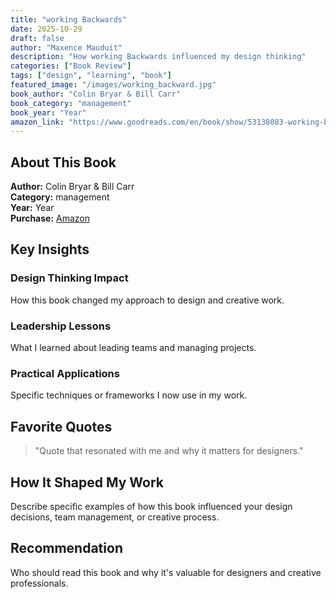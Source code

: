 ```yaml
---
title: "working Backwards"
date: 2025-10-29
draft: false
author: "Maxence Mauduit"
description: "How working Backwards influenced my design thinking"
categories: ["Book Review"]
tags: ["design", "learning", "book"]
featured_image: "/images/working_backward.jpg"
book_author: "Colin Bryar & Bill Carr"
book_category: "management"
book_year: "Year"
amazon_link: "https://www.goodreads.com/en/book/show/53138083-working-backwards"
---
```


## About This Book

**Author:** Colin Bryar & Bill Carr  
**Category:** management  
**Year:** Year  
**Purchase:** [Amazon](https://www.goodreads.com/en/book/show/53138083-working-backwards)

## Key Insights

### Design Thinking Impact

How this book changed my approach to design and creative work.

### Leadership Lessons

What I learned about leading teams and managing projects.

### Practical Applications

Specific techniques or frameworks I now use in my work.

## Favorite Quotes

> "Quote that resonated with me and why it matters for designers."

## How It Shaped My Work

Describe specific examples of how this book influenced your design decisions, team management, or creative process.

## Recommendation

Who should read this book and why it's valuable for designers and creative professionals.
